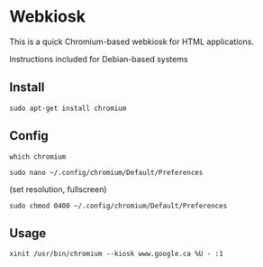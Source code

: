 Webkiosk
========
This is a quick Chromium-based webkiosk for HTML applications.

Instructions included for Debian-based systems


Install
-------
`sudo apt-get install chromium`


Config
------
`which chromium`

`sudo nano ~/.config/chromium/Default/Preferences`

(set resolution, fullscreen)

`sudo chmod 0400 ~/.config/chromium/Default/Preferences`


Usage
-----
`xinit /usr/bin/chromium --kiosk www.google.ca %U - :1`
